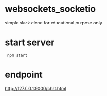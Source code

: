 # websockets_socketio
simple slack clone for educational purpose only

# start server
```
 npm start
```

# endpoint
http://127.0.0.1:9000/chat.html

